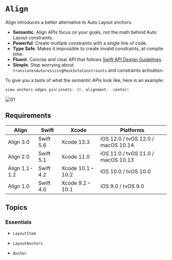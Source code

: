 # ``Align``

Align introduces a better alternative to Auto Layout anchors.

- **Semantic**. Align APIs focus on your goals, not the math behind Auto Layout constraints.  
- **Powerful**. Create multiple constraints with a single line of code.  
- **Type Safe**. Makes it impossible to create invalid constraints, at compile time.  
- **Fluent**. Concise and clear API that follows [Swift API Design Guidelines](https://swift.org/documentation/api-design-guidelines/).  
- **Simple**. Stop worrying about `translatesAutoresizingMaskIntoConstraints` and constraints activation.  

To give you a taste of what the *semantic* APIs look like, here is an example:

```swift
view.anchors.edges.pin(insets: 20, alignment: .center)
```

![01](01.png)

## Requirements

| Align          | Swift       | Xcode             | Platforms                          |
|----------------|-------------|-------------------|------------------------------------|
| Align 3.0      | Swift 5.6   | Xcode 13.3        | iOS 12.0 / tvOS 12.0 / macOS 10.14 |
| Align 2.0      | Swift 5.1   | Xcode 11.0        | iOS 11.0 / tvOS 11.0 / macOS 10.13 |
| Align 1.1-1.2  | Swift 4.2   | Xcode 10.1 – 10.2 | iOS 10.0 / tvOS 10.0               |
| Align 1.0      | Swift 4.0   | Xcode 9.2 – 10.1  | iOS 9.0 / tvOS 9.0                 |

## Topics

### Essentials

- ``LayoutItem``
- ``LayoutAnchors``

- ``Anchor``
